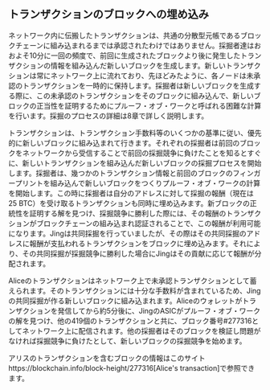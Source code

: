 ## トランザクションのブロックへの埋め込み

ネットワーク内に伝搬したトランザクションは、共通の分散型元帳であるブロックチェーンに組み込まれるまでは承認されたわけではありません。採掘者達はおおよそ10分に一回の頻度で、前回に生成されたブロックより後に発生したトランザクションの情報を組み込んだ新しいブロックを生成します。新しいトランザクションは常にネットワーク上に流れており、先ほどみたように、各ノードは未承認のトランザクションを一時的に保持します。採掘者は新しいブロックを生成する際に、この未承認のトランザクションをそのブロックに組み込んで、新しいブロックの正当性を証明するためにプルーフ・オブ・ワークと呼ばれる困難な計算を行います。採掘のプロセスの詳細は8章で詳しく説明します。

トランザクションは、トランザクション手数料等のいくつかの基準に従い、優先的に新しいブロックに組み込まれて行きます。それぞれの採掘者は前回のブロックをネットワークから受信することで前回の採掘競争に負けたことを知るとすぐに、新しいトランザクションを組み込んだ新しいブロックの採掘プロセスを開始します。採掘者は、幾つかのトランザクション情報と前回のブロックのフィンガープリントを組み込んで新しいブロックをつくりプルーフ・オブ・ワークの計算を開始します。この時に採掘者は自分のアドレスに対して採掘の報酬（現在は25 BTC）を受け取るトランザクションも同時に埋め込みます。新ブロックの正統性を証明する解を見つけ、採掘競争に勝利した際には、その報酬のトランザクションがブロックチェーンの組み込まれ認証されることで、この報酬が利用可能になります。Jingは共同採掘を行っていましたが、その際はその共同採掘のアドレスに報酬が支払われるトランザクションをブロックに埋め込みます。それにより、その共同採掘が採掘競争に勝利した場合にJingはその貢献に応じて報酬が分配されます。

Aliceのトランザクションはネットワーク上で未承認トランザクションとして蓄えられます。そのトランザクションには十分な手数料が含まれているため、Jingの共同採掘が作る新しいブロックに組み込まれます。Aliceのウォレットがトランザクションを発信してから約5分後に、JingのASICがプルーフ・オブ・ワークの解を見つけ、他の419個のトランザクションと共に、ブロック番号#277316としてネットワーク上に配信されます。他の採掘者はそのブロックを検証し問題がなければ採掘競争に負けたとして、新しいブロックの採掘競争を始めます。

アリスのトランザクションを含むブロックの情報はこのサイトhttps://blockchain.info/block-height/277316[Alice's transaction]で参照できます。